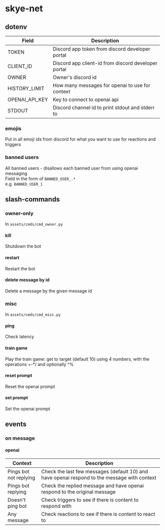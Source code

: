 # skye-net

## dotenv
| Field | Description |
|-------|-------------|
| TOKEN | Discord app token from discord developer portal |
| CLIENT_ID | Discord app client-id from discord developer portal |
| OWNER | Owner's discord id |
| HISTORY_LIMIT | How many messages for openai to use for context |
| OPENAI_API_KEY | Key to connect to openai api |
| STDOUT | Discord channel id to print stdout and stderr to |

### emojis
Put in all emoji ids from discord for what you want to use for reactions and triggers

### banned users
All banned users - disallows each banned user from using openai messaging  
Field in the form of `BANNED_USER_.*`  
e.g. `BANNED_USER_1`

## slash-commands
### owner-only
In `assets/cmds/cmd_owner.py`  
#### kill
Shutdown the bot

#### restart
Restart the bot

#### delete message by id
Delete a message by the given message id

### misc
In `assets/cmds/cmd_misc.py`  
#### ping
Check latency

#### train game
Play the train game: get to target (default 10) using 4 numbers, with the operations +-*/ and optionally ^%

#### reset prompt
Reset the openai prompt

#### set prompt
Set the openai prompt

## events
### on message
#### openai
| Context | Description |
|---------|-------------|
| Pings bot<br>not replying | Check the last few messages (default 10) and have openai respond to the message with context |
| Pings bot<br> replying | Check the replied message and have openai respond to the original message |
| Doesn't ping bot | Check triggers to see if there is content to respond with |
| Any message | Check reactions to see if there is content to react to |